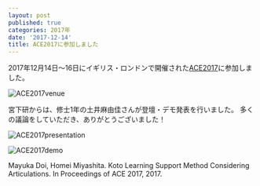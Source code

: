 ```yaml
---
layout: post
published: true
categories: 2017年
date: '2017-12-14'
title: ACE2017に参加しました
---
```

2017年12月14日～16日にイギリス・ロンドンで開催された[ACE2017](http://ace2017.info/)に参加しました。

![ACE2017venue]({{site.baseurl}}/https://lh3.googleusercontent.com/KsvBDp5HFP0NI3S3w8yxxZesTOEpSP9_qOEgPinnHC4D7QtsWKHcTLyMbcpxlIxFUnCrUYhzGchnOdoi3FIQV6fjagqgpIKUBeBSb2jgj0wa1WR84iOB3cowqT-QyM811vn6bF7t0JH7zmzjzvkyyGgmYUjonbKrjpDqQ4_2nxkIG6CQiQ1-hM3iYPzFGGip5TuXEjEU6zeIcGz7t_WsUP9V1GQT-T0RXxuuq1sbeJ8v63GcE5zUl6c7PRLZ2nl4W5f9CEH8ZrWUIJeu6ZNFXjSUdPD4G2iPA63D94D3yQRCszSgzay0Ua7xLoqbL5rfvlusHg3a_q6G0wru88LYynQr7znObGJXCZijIOpKRcZ0GGwqIJcvqMW2IBjRJN8b9YpBw1Yv2GTPpThEfgorniuaMBfON-Uz9S35e7gzwTtucFyVtLCzCC_sL2BIGXC2qabB0UmA4m18SoC4tmb5AFrA2bQLzjdChfYB-uy2ZFyxpY4813Fo868P4Fg96ITQ4OUdvGuz-wgRzVFy9qN_bfd8OaT_ZOmtMcK3JDHL12vWOycKOOd3HOKOmHsBZyzjFuTo3wa1VuwATsemkk4vmgkdcu6lWIQlVOozoNFx=w1133-h849-no)

宮下研からは、修士1年の土井麻由佳さんが登壇・デモ発表を行いました。
多くの議論をしていただき、ありがとうございました！

![ACE2017presentation]({{site.baseurl}}/https://lh3.googleusercontent.com/YUfy_Om4KWk1tibqKg19V8aUHlyZYgAH9493gs2uBmZnygZovqNZjANMP6e-o_Yko-x0rLwLK-DagNIRAfIpQW3E2ZgtrynJE9ofYWOyjuAYHOINbOuDi9GU4SOTOz-kVWXQ_3yXc3ZiG-fg0Cf7-OG7kYbieDwk_g3BOLB1OQPrIcSlqR-bkPzYSmaUG7WTTqcmrWc-O9Tnho8tVptThSQiDlGocaXnTh8e7IYAdmmfM3OF7NTamMGk4k9MArYI0cUYbcQDxFVxnT3lNuamB9fxJposw-sa9U1bHjIBP6JI2LOdk7V1P7YcRdYJ24SwMqEcXzHTTSkFITbQK4ZhfSWvIr1w9gMA2iMUioy6wJ7bbJfmIsMg1QNdPxptiyaR_4OgOBJT28KXC1iMOe061UOFvmVpknplxo39zwUgORxW6u1aAe9O5P1DzwlGC29bodltAmuaD3h_Bqhre1Of558dv5xASSOb0Ta4GEHKoXT89FnPZgzxNGPZ8A7CxZJAu8sCYkPtp7mlBGQGcdx1tI_ojpAL-OogTfs8_162qgq-k_LVpne524OTJuzMvu5UzgHtBVQq2Sljy8qxfufyhNQjTfu8c3WkX64aM-8K=w1748-h849-no)

![ACE2017demo]({{site.baseurl}}/https://lh3.googleusercontent.com/X0_yO2zzdOoMIN30tAJ9fAYrqyL3ebHjj_BKTbmAIugwW0t2cm4CefJXX_90FX6X1G0Z2OV1rQ_FjK4MPFGU9_H4g0Di9_vu6lTdSz4GUwroNSmfsJtbBITQfz_UQIyHelh-9UIDYB0Cg7zVXIAg8AudiXvd3d4VYgagGZO_6OpaWhb4pPpybanl1CfWoCeNyKOJ9WS0pswOs3LD2fcc_0HzboGfmIzFdEAkd2OKfarmJuivQ5onaXsR-yKvhVvBHkLEjKE7RAaDN1ZZrv91Yjbg_bA0W4fYUUX4dXeIVE_9B-6IQdFnrd_u7nZVyxxSGoR2dFjD-UiQh4SB3gy8jHz083tMAb_HbG7-JdV06t2N7F2zhpy6UYXwkCRhAAN4m5PMUrKGCfvUEAZMObQiGIIQrgP49L4JGFKXKbUz9gEx4lOTw04B9sAxoRySetIKqax1_EBYHudm9W5WWyTrx-5QgA0zgFUfu9O5AnLEweG_kK5rS0epDkMoynB9MTVh7EYVANMfKZX1EEdrUUSZXNCqkgioGWF2hzPixxV0nyV7JFCSM7b-cAwYl6sYubgsFn1PnBb3telrRN8FZGazwBW6jkO1YMqyaqmJz_EY=w1135-h547-no)

Mayuka Doi, Homei Miyashita. Koto Learning Support Method Considering Articulations. In Proceedings of ACE 2017, 2017.